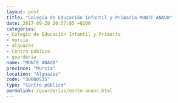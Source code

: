 ```yaml
---
layout: post
title: "Colegio de Educación Infantil y Primaria MONTE ANAOR"
date: 2017-09-20 20:57:05 +0200
categories:
- Colegio de Educación Infantil y Primaria
- murcia
- alguazas
- Centro público
- guarderia
name: "MONTE ANAOR"
province: "Murcia"
location: "Alguazas"
code: "30000535"
type: "Centro público"
permalink: /guarderias/monte-anaor.html
---
```

